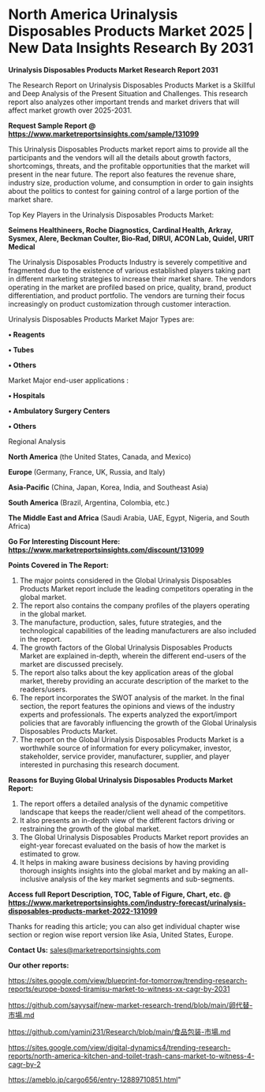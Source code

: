 # North America Urinalysis Disposables Products Market 2025 | New Data Insights Research By 2031

<strong>Urinalysis Disposables Products Market Research Report 2031</strong>

The Research Report on Urinalysis Disposables Products Market is a Skillful and Deep Analysis of the Present Situation and Challenges. This research report also analyzes other important trends and market drivers that will affect market growth over 2025-2031.

<strong>Request Sample Report @ <a href=https://www.marketreportsinsights.com/sample/131099>https://www.marketreportsinsights.com/sample/131099</a></strong>

This Urinalysis Disposables Products market report aims to provide all the participants and the vendors will all the details about growth factors, shortcomings, threats, and the profitable opportunities that the market will present in the near future. The report also features the revenue share, industry size, production volume, and consumption in order to gain insights about the politics to contest for gaining control of a large portion of the market share.

Top Key Players in the Urinalysis Disposables Products Market:

<strong>Seimens Healthineers, Roche Diagnostics, Cardinal Health, Arkray, Sysmex, Alere, Beckman Coulter, Bio-Rad, DIRUI, ACON Lab, Quidel, URIT Medical</strong>

The Urinalysis Disposables Products Industry is severely competitive and fragmented due to the existence of various established players taking part in different marketing strategies to increase their market share. The vendors operating in the market are profiled based on price, quality, brand, product differentiation, and product portfolio. The vendors are turning their focus increasingly on product customization through customer interaction.

Urinalysis Disposables Products Market Major Types are:

<strong>• Reagents

• Tubes

• Others</strong>

Market Major end-user applications :

<strong>• Hospitals

• Ambulatory Surgery Centers

• Others</strong>

Regional Analysis

</u><strong><b>North America</b></strong> (the United States, Canada, and Mexico)

<strong><b>Europe </b></strong>(Germany, France, UK, Russia, and Italy)

<strong><b>Asia-Pacific</b></strong> (China, Japan, Korea, India, and Southeast Asia)

<strong><b>South America</b></strong> (Brazil, Argentina, Colombia, etc.)

<strong><b>The Middle East and Africa</b></strong> (Saudi Arabia, UAE, Egypt, Nigeria, and South Africa)

<strong>Go For Interesting Discount Here: <a href=https://www.marketreportsinsights.com/discount/131099>https://www.marketreportsinsights.com/discount/131099</a></strong>

<strong>Points Covered in The Report:</strong>
<ol>
  <li>The major points considered in the Global Urinalysis Disposables Products Market report include the leading competitors operating in the global market.</li>
  <li>The report also contains the company profiles of the players operating in the global market.</li>
  <li>The manufacture, production, sales, future strategies, and the technological capabilities of the leading manufacturers are also included in the report.</li>
  <li>The growth factors of the Global Urinalysis Disposables Products Market are explained in-depth, wherein the different end-users of the market are discussed precisely.</li>
  <li>The report also talks about the key application areas of the global market, thereby providing an accurate description of the market to the readers/users.</li>
  <li>The report incorporates the SWOT analysis of the market. In the final section, the report features the opinions and views of the industry experts and professionals. The experts analyzed the export/import policies that are favorably influencing the growth of the Global Urinalysis Disposables Products Market.</li>
  <li>The report on the Global Urinalysis Disposables Products Market is a worthwhile source of information for every policymaker, investor, stakeholder, service provider, manufacturer, supplier, and player interested in purchasing this research document.</li>
</ol>
<strong>Reasons for Buying Global Urinalysis Disposables Products Market Report:</strong>

<ol>
  <li>The report offers a detailed analysis of the dynamic competitive landscape that keeps the reader/client well ahead of the competitors.</li>
  <li>It also presents an in-depth view of the different factors driving or restraining the growth of the global market.</li>
  <li>The Global Urinalysis Disposables Products Market report provides an eight-year forecast evaluated on the basis of how the market is estimated to grow.</li>
  <li>It helps in making aware business decisions by having providing thorough insights insights into the global market and by making an all-inclusive analysis of the key market segments and sub-segments.</li>
</ol>
<strong>Access full Report Description, TOC, Table of Figure, Chart, etc. @ <a href=https://www.marketreportsinsights.com/industry-forecast/urinalysis-disposables-products-market-2022-131099>https://www.marketreportsinsights.com/industry-forecast/urinalysis-disposables-products-market-2022-131099</a></strong>


Thanks for reading this article; you can also get individual chapter wise section or region wise report version like Asia, United States, Europe.

<strong>Contact Us:</strong>
sales@marketreportsinsights.com

<strong>Our other reports:</strong>

<a href=https://sites.google.com/view/blueprint-for-tomorrow/trending-research-reports/europe-boxed-tiramisu-market-to-witness-xx-cagr-by-2031>https://sites.google.com/view/blueprint-for-tomorrow/trending-research-reports/europe-boxed-tiramisu-market-to-witness-xx-cagr-by-2031</a>

<a href=https://github.com/sayysaif/new-market-research-trend/blob/main/卵代替-市場.md>https://github.com/sayysaif/new-market-research-trend/blob/main/卵代替-市場.md</a>

<a href=https://github.com/yamini231/Research/blob/main/食品包装-市場.md>https://github.com/yamini231/Research/blob/main/食品包装-市場.md</a>

<a href=https://sites.google.com/view/digital-dynamics4/trending-research-reports/north-america-kitchen-and-toilet-trash-cans-market-to-witness-4-cagr-by-2>https://sites.google.com/view/digital-dynamics4/trending-research-reports/north-america-kitchen-and-toilet-trash-cans-market-to-witness-4-cagr-by-2</a>

<a href=https://ameblo.jp/cargo656/entry-12889710851.html>https://ameblo.jp/cargo656/entry-12889710851.html</a>"
